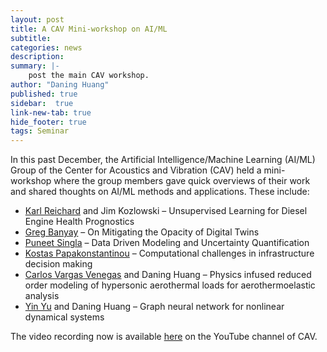 ```yaml
---
layout: post
title: A CAV Mini-workshop on AI/ML
subtitle:
categories: news
description:
summary: |-
    post the main CAV workshop.
author: "Daning Huang"
published: true
sidebar:  true
link-new-tab: true
hide_footer: true
tags: Seminar
---
```


In this past December, the Artificial Intelligence/Machine Learning (AI/ML) Group of the Center for Acoustics and Vibration (CAV) held a mini-workshop where the group members gave quick overviews of their work and shared thoughts on AI/ML methods and applications. These include:

+ [Karl Reichard](https://www.acs.psu.edu/people/directory-detail-g.aspx?q=KMR5) and Jim Kozlowski – Unsupervised Learning for Diesel Engine Health Prognostics
+ [Greg Banyay](https://www.cav.psu.edu/directory-detail-g.aspx?q=gab5631) – On Mitigating the Opacity of Digital Twins
+ [Puneet Singla](https://cass.psu.edu/people/) – Data Driven Modeling and Uncertainty Quantification
+ [Kostas Papakonstantinou](https://sites.psu.edu/kpapakon/) – Computational challenges in infrastructure decision making
+ [Carlos Vargas Venegas](/team/) and Daning Huang – Physics infused reduced order modeling of hypersonic aerothermal loads for aerothermoelastic analysis
+ [Yin Yu](/team/) and Daning Huang – Graph neural network for nonlinear dynamical systems

The video recording now is available [here](https://www.youtube.com/watch?v=ryVOaLoCSrk) on the YouTube channel of CAV.
